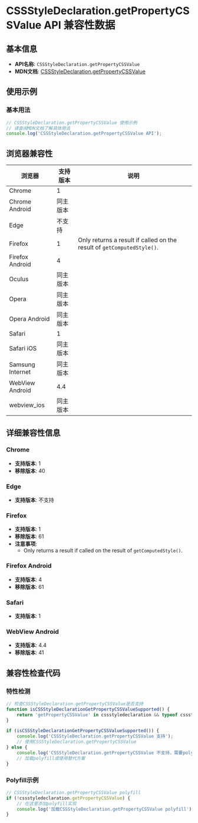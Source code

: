 # CSSStyleDeclaration.getPropertyCSSValue API 兼容性数据

## 基本信息

- **API名称**: `CSSStyleDeclaration.getPropertyCSSValue`
- **MDN文档**: [CSSStyleDeclaration.getPropertyCSSValue](https://developer.mozilla.org/docs/Web/API/CSSStyleDeclaration/getPropertyCSSValue)

## 使用示例

### 基本用法

```javascript
// CSSStyleDeclaration.getPropertyCSSValue 使用示例
// 请查阅MDN文档了解具体用法
console.log('CSSStyleDeclaration.getPropertyCSSValue API');
```

## 浏览器兼容性

| 浏览器 | 支持版本 | 说明 |
|--------|----------|------|
| Chrome | 1 |  |
| Chrome Android | 同主版本 |  |
| Edge | 不支持 |  |
| Firefox | 1 | Only returns a result if called on the result of `getComputedStyle()`. |
| Firefox Android | 4 |  |
| Oculus | 同主版本 |  |
| Opera | 同主版本 |  |
| Opera Android | 同主版本 |  |
| Safari | 1 |  |
| Safari iOS | 同主版本 |  |
| Samsung Internet | 同主版本 |  |
| WebView Android | 4.4 |  |
| webview_ios | 同主版本 |  |

## 详细兼容性信息

### Chrome

- **支持版本**: 1
- **移除版本**: 40

### Edge

- **支持版本**: 不支持

### Firefox

- **支持版本**: 1
- **移除版本**: 61
- **注意事项**:
  - Only returns a result if called on the result of `getComputedStyle()`.

### Firefox Android

- **支持版本**: 4
- **移除版本**: 61

### Safari

- **支持版本**: 1

### WebView Android

- **支持版本**: 4.4
- **移除版本**: 41

## 兼容性检查代码

### 特性检测

```javascript
// 检查CSSStyleDeclaration.getPropertyCSSValue是否支持
function isCSSStyleDeclarationGetPropertyCSSValueSupported() {
    return 'getPropertyCSSValue' in cssstyledeclaration && typeof cssstyledeclaration.getPropertyCSSValue === 'function';
}

if (isCSSStyleDeclarationGetPropertyCSSValueSupported()) {
    console.log('CSSStyleDeclaration.getPropertyCSSValue 支持');
    // 使用CSSStyleDeclaration.getPropertyCSSValue
} else {
    console.log('CSSStyleDeclaration.getPropertyCSSValue 不支持，需要polyfill');
    // 加载polyfill或使用替代方案
}
```

### Polyfill示例

```javascript
// CSSStyleDeclaration.getPropertyCSSValue polyfill
if (!cssstyledeclaration.getPropertyCSSValue) {
    // 在这里添加polyfill实现
    console.log('加载CSSStyleDeclaration.getPropertyCSSValue polyfill');
}
```

